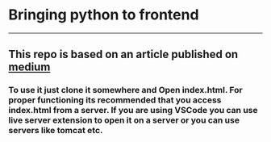 # Bringing python to frontend
----------------

## This repo is based on an article published on [medium](https://medium.com/@vashishthaaditya20/bringing-python-to-frontend-62d7a96a67ea)

### To use it just clone it somewhere and Open index.html. For proper functioning its recommended that you access index.html from a server. If you are using VSCode you can use live server extension to open it on a server or you can use servers like tomcat etc.
